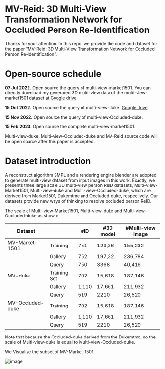 # MV-Reid: 3D Multi-View Transformation Network for Occluded Person Re-Identification 

Thanks for your attention. In this repo, we provide the code and dataset for the paper "MV-Reid: 3D Multi-View Transformation Network for Occluded Person Re-Identification".



# Open-source  schedule

**07 Jul 2022.** Open source the query of multi-view-market1501. You can directly download my generated 3D multi-view data of the multi-view-market1501 dataset at  [Google drive](https://drive.google.com/file/d/1RvsWy69LtjCbJJkpSD8DeOXqA2Kmkv28/view?usp=sharing)

**15 Oct 2022.** Open source the query of multi-view-duke. [Google drive](https://drive.google.com/file/d/1iZgPoJ5dQKAcxjfKG2bvCSftoAbEoK3H/view?usp=sharing)

**15 Nov 2022.** Open source the query of multi-view-Occluded-duke. 

**15 Feb 2023.** Open source the complete multi-view-market1501. 

 Multi-view-duke, Multi-view-Occluded-duke and MV-Reid source code will be open source after this paper is accepted.



# Dataset introduction

A reconstruct algorithm SMPL and a rendering engine blender are adopted to generate multi-view dataset from input images in this work. Exactly, we presents three large scale 3D multi-view person ReID datasets, Multi-view-Market1501, Multi-view-duke and  Multi-view-Occluded-duke, which are derived from Market1501, Dukemtmc and Occluded-duke, respectively. Our datasets provide new ways of thinking to resolve occluded person ReID.

The scale of Multi-view-Market1501, Multi-view-duke and  Multi-view-Occluded-duke  as shown:

| Dataset          |              | #ID   | #3D model | #Multi-view image |
| ---------------- | ------------ | ----- | --------- | ----------------- |
| MV-Market-1501   | Training     | 751   | 129,36    | 155,232           |
|           | Gallery              | 752   | 197,32    | 236,784           |
|             | Query              | 750   | 3368      | 40,416            |
| MV-duke          | Training Set | 702   | 15,618    | 187,146           |
|           | Gallery              | 1,110 | 17,661    | 211,932           |
|             | Query              | 519   | 2210      | 26,520            |
| MV-Occluded-duke | Training     | 702   | 15,618    | 187,146           |
|           | Gallery              | 1,110 | 17,661    | 211,932           |
|             | Query              | 519   | 2210      | 26,520            |

Note that because the Occluded-duke derived from the Dukemtmc, so the scale of Multi-view-duke is equal to Multi-view-Occluded-duke. 


We Visualize the subset of MV-Market-1501

![image](https://github.com/yuzaiyang123/MV-Reid/blob/main/fig-5.jpg)
